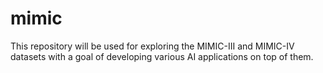 # mimic
This repository will be used for exploring the MIMIC-III and MIMIC-IV datasets with a goal of developing various AI applications on top of them. 
